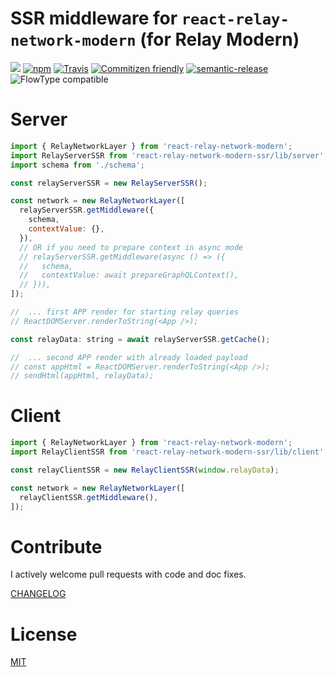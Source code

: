 SSR middleware for `react-relay-network-modern` (for Relay Modern)
==========================================
[![](https://img.shields.io/npm/v/react-relay-network-modern-ssr.svg)](https://www.npmjs.com/package/react-relay-network-modern-ssr)
[![npm](https://img.shields.io/npm/dt/react-relay-network-modern-ssr.svg)](http://www.npmtrends.com/react-relay-network-modern-ssr)
[![Travis](https://img.shields.io/travis/nodkz/react-relay-network-modern-ssr.svg?maxAge=2592000)](https://travis-ci.org/nodkz/react-relay-network-modern-ssr)
[![Commitizen friendly](https://img.shields.io/badge/commitizen-friendly-brightgreen.svg)](http://commitizen.github.io/cz-cli/)
[![semantic-release](https://img.shields.io/badge/%20%20%F0%9F%93%A6%F0%9F%9A%80-semantic--release-e10079.svg)](https://github.com/semantic-release/semantic-release)
![FlowType compatible](https://img.shields.io/badge/flowtype-compatible-brightgreen.svg)


Server
=======
```js
import { RelayNetworkLayer } from 'react-relay-network-modern';
import RelayServerSSR from 'react-relay-network-modern-ssr/lib/server';
import schema from './schema';

const relayServerSSR = new RelayServerSSR();

const network = new RelayNetworkLayer([
  relayServerSSR.getMiddleware({
    schema,
    contextValue: {},
  }),
  // OR if you need to prepare context in async mode
  // relayServerSSR.getMiddleware(async () => ({
  //   schema,
  //   contextValue: await prepareGraphQLContext(),
  // })),
]);

//  ... first APP render for starting relay queries
// ReactDOMServer.renderToString(<App />);

const relayData: string = await relayServerSSR.getCache();

//  ... second APP render with already loaded payload
// const appHtml = ReactDOMServer.renderToString(<App />);
// sendHtml(appHtml, relayData);
```

Client
======
```js
import { RelayNetworkLayer } from 'react-relay-network-modern';
import RelayClientSSR from 'react-relay-network-modern-ssr/lib/client';

const relayClientSSR = new RelayClientSSR(window.relayData);

const network = new RelayNetworkLayer([
  relayClientSSR.getMiddleware(),
]);
```

Contribute
==========
I actively welcome pull requests with code and doc fixes.

[CHANGELOG](https://github.com/nodkz/react-relay-network-modern-ssr/blob/master/CHANGELOG.md)


License
=======
[MIT](https://github.com/nodkz/react-relay-network-modern-ssr/blob/master/LICENSE.md)
